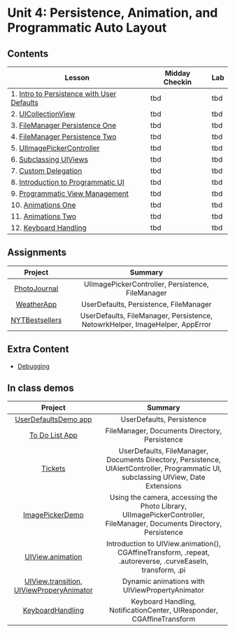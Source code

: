
# Unit 4: Persistence, Animation, and Programmatic Auto Layout

## Contents

| Lesson | Midday Checkin | Lab |
| --- | --- | --- |
| 1. [Intro to Persistence with User Defaults](./intro-to-persistence-with-userdefaults/README.md) | tbd | tbd |
| 2. [UICollectionView](./uicollectionview/README.md) | tbd | tbd |
| 3. [FileManager Persistence One](./filemanager-persistence/README.md) | tbd | tbd |
| 4. [FileManager Persistence Two](./filemanager-persistence-continued/README.md) | tbd | tbd |
| 5. [UIImagePickerController](./uiimagepickercontroller/README.md) | tbd | tbd |
| 6. [Subclassing UIViews](./subclassing-uiviews/README.md) | tbd | tbd |
| 7. [Custom Delegation](./custom-delegation/README.md) | tbd | tbd |
| 8. [Introduction to Programmatic UI](./introduction-to-programmatic-ui/README.md) | tbd | tbd |
| 9. [Programmatic View Management](./programmatic-view-management/README.md) | tbd | tbd |
| 10. [Animations One](./animations/README.md) | tbd | tbd |
| 11. [Animations Two](./animations-continued/README.md) | tbd | tbd |
| 12. [Keyboard Handling](./keyboard-handling/README.md) | tbd | tbd |

## Assignments

| Project | Summary |
|:-------:|:------:|
| [PhotoJournal](https://github.com/joinpursuit/Pursuit-Core-iOS-PhotoJournal-Assignment) | UIImagePickerController, Persistence, FileManager |
| [WeatherApp](https://github.com/joinpursuit/Pursuit-Core-iOS-WeatherApp) | UserDefaults, Persistence, FileManager |
| [NYTBestsellers](https://github.com/joinpursuit/Pursuit-Core-iOS-New-York-Times-Bestsellers) | UserDefaults, FileManager, Persistence, NetowrkHelper, ImageHelper, AppError |

## Extra Content

- [Debugging](./debugging/README.md)

## In class demos

| Project | Summary |
|:-------:|:------:|
| [UserDefaultsDemo app](https://github.com/joinpursuit/Pursuit-Core-iOS-UserDefaults-Demo) | UserDefaults, Persistence |
| [To Do List App](https://github.com/joinpursuit/Pursuit-Core-iOS-To-Do-List) | FileManager, Documents Directory, Persistence |
| [Tickets](https://github.com/joinpursuit/Pursuit-Core-iOS-Tickets) | UserDefaults, FileManager, Documents Directory, Persistence, UIAlertController, Programmatic UI, subclassing UIView, Date Extensions |
| [ImagePickerDemo](https://github.com/joinpursuit/Pursuit-Core-iOS-ImagePickerDemo) | Using the camera, accessing the Photo Library, UIImagePickerController, FileManager, Documents Directory, Persistence |
| [UIView.animation](https://github.com/joinpursuit/Pursuit-Core-iOS-UIView-Animations-Intro) | Introduction to UIView.animation(), CGAffineTransform, .repeat, .autoreverse, .curveEaseIn, transform, .pi |
| [UIView.transition, UIViewProperyAnimator](https://github.com/joinpursuit/Pursuit-Core-iOS-UIView-Animations-Continued) | Dynamic animations with UIViewPropertyAnimator |
| [KeyboardHandling](https://github.com/joinpursuit/Pursuit-Core-iOS-Keyboard-Handling) | Keyboard Handling, NotificationCenter, UIResponder, CGAffineTransform |
